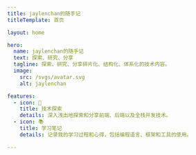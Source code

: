 ```yaml
---
title: jaylenchan的随手记
titleTemplate: 首页

layout: home

hero:
  name: jaylenchan的随手记
  text: 探索、研究、分享
  tagline: 探索、研究、分享碎片化、结构化、体系化的技术内容。
  image:
    src: /svgs/avatar.svg
    alt: jaylenchan

features:
  - icon: 🚀
    title: 技术探索
    details: 深入浅出地探索和分享前端、后端以及全栈开发技术。
  - icon: 📚
    title: 学习笔记
    details: 记录我的学习过程和心得，包括编程语言、框架和工具的使用。

---
```

